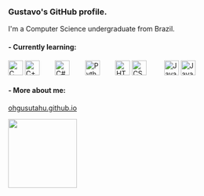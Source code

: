 ### Gustavo's GitHub profile.
I'm a Computer Science undergraduate from Brazil.

#### - Currently learning:
<div>
  <img src="https://cdn.jsdelivr.net/gh/devicons/devicon/icons/c/c-original.svg" width="30" height="30" title="C Logo" alt="C" />
  <img src="https://cdn.jsdelivr.net/gh/devicons/devicon/icons/cplusplus/cplusplus-original.svg" width="30" height="30" title="C++ Logo" alt="C++" />
  &nbsp;&nbsp;&nbsp;&nbsp;&nbsp;&nbsp;
  <img src="https://cdn.jsdelivr.net/gh/devicons/devicon@latest/icons/csharp/csharp-original.svg" width="30" height="30" title="C# Logo" alt="C#" />
  &nbsp;&nbsp;&nbsp;&nbsp;&nbsp;&nbsp;
  <img src="https://cdn.jsdelivr.net/gh/devicons/devicon/icons/python/python-original.svg" width="30" height="30" title="Python Logo" alt="Python" />
  &nbsp;&nbsp;&nbsp;&nbsp;&nbsp;&nbsp;
  <img src="https://cdn.jsdelivr.net/gh/devicons/devicon/icons/html5/html5-original.svg" width="30" height="30" title="HTML Logo" alt="HTML" />
  <img src="https://cdn.jsdelivr.net/gh/devicons/devicon/icons/css3/css3-original.svg" width="30" height="30" title="CSS Logo" alt="CSS" />
  &nbsp;&nbsp;&nbsp;&nbsp;&nbsp;&nbsp;&nbsp;
  <img src="https://cdn.jsdelivr.net/gh/devicons/devicon@latest/icons/java/java-original-wordmark.svg" width="30" height="30" title="Java Logo" alt="Java" />
  <img src="https://cdn.jsdelivr.net/gh/devicons/devicon/icons/javascript/javascript-plain.svg" width="30" height="30" title="JavaScript Logo" alt="JavaScript" />
  &nbsp;&nbsp;&nbsp;&nbsp;&nbsp;&nbsp;&nbsp;
</div>

#### - More about me:
<a href="https://OhGusutahu.github.io">
  <span>ohgusutahu.github.io</span>
</a>
<p></p>
<p></p>

<div>
  <a href="https://github.com/OhGusutahu">
  <img height="140em" src="https://github-readme-stats.vercel.app/api/top-langs/?username=OhGusutahu&layout=compact&langs_count=7&theme=dracula"/>
  <!-- <img height="140em" src="https://github-readme-stats.vercel.app/api?username=OhGusutahu&show_icons=true&theme=dracula&include_all_commits=true&count_private=true"/> -->
</div>

<!--
**OhGusutahu/OhGusutahu** is a ✨ _special_ ✨ repository because its `README.md` (this file) appears on your GitHub profile.

Here are some ideas to get you started:

- 🔭 I’m currently working on ...
- 🌱 I’m currently learning ...
- 👯 I’m looking to collaborate on ...
- 🤔 I’m looking for help with ...
- 💬 Ask me about ...
- 📫 How to reach me: ...
- 😄 Pronouns: ...
- ⚡ Fun fact: ...
-->
